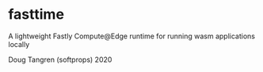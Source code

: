 # fasttime

A lightweight Fastly Compute@Edge runtime for running wasm applications locally

Doug Tangren (softprops) 2020